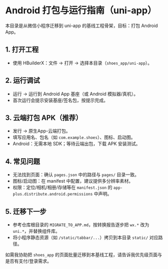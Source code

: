 # Android 打包与运行指南（uni-app）

本目录是从微信小程序迁移到 uni-app 的基线工程骨架，目标：打包 Android App。

## 1. 打开工程
- 使用 HBuilderX：文件 -> 打开 -> 选择本目录（`shoes_app/uni-app`）。

## 2. 运行调试
- 运行 -> 运行到 Android App 基座（或 Android 模拟器/真机）。
- 首次运行会提示安装基座/签名包，按提示完成。

## 3. 云端打包 APK（推荐）
- 发行 -> 原生App-云端打包。
- 填写应用名、包名（如 `com.example.shoes`）、图标、启动图。
- Android：无需本地 SDK；等待云端出包，下载 APK 安装测试。

## 4. 常见问题
- 无法找到页面：确认 `pages.json` 中的路径与 `pages/` 目录一致。
- 图标/启动图：在 manifest 中配置，建议提供多分辨率素材。
- 权限：定位/相机/相册/存储等在 `manifest.json` 的 `app-plus.distribute.android.permissions` 中声明。

## 5. 迁移下一步
- 参考仓库根目录的 `MIGRATE_TO_APP.md`，按转换报告逐步把 `wx.*` 改为 `uni.*`，并替换组件库。
- 将小程序静态资源（如 `/static/tabbar/...`）拷贝到本目录 `static/` 对应路径。

如需我协助把 `shoes_app` 的页面批量迁移到本基线工程，请告诉我优先级页面与是否有支付/登录需求。

